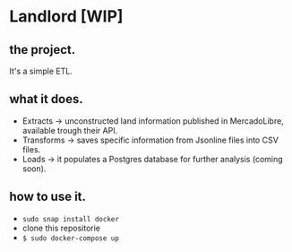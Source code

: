 # Landlord [WIP]

## the project.

It's a simple ETL.

## what it does.

- Extracts -> unconstructed land information published in MercadoLibre, available trough their API.
- Transforms -> saves specific information from Jsonline files into CSV files.
- Loads -> it populates a Postgres database for further analysis (coming soon).

## how to use it.
- `sudo snap install docker`
- clone this repositorie
- `$ sudo docker-compose up`
